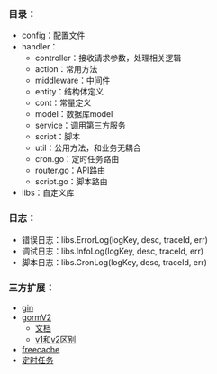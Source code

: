 

### 目录：

- config：配置文件
- handler：
    - controller：接收请求参数，处理相关逻辑
    - action：常用方法
    - middleware：中间件
    - entity：结构体定义
    - cont：常量定义
    - model：数据库model
    - service：调用第三方服务
    - script：脚本
    - util：公用方法，和业务无耦合
    - cron.go：定时任务路由
    - router.go：API路由
    - script.go：脚本路由
- libs：自定义库

### 日志：

- 错误日志：libs.ErrorLog(logKey, desc, traceId, err)
- 调试日志：libs.InfoLog(logKey, desc, traceId, err)
- 脚本日志：libs.CronLog(logKey, desc, traceId, err)

### 三方扩展：
- [gin](github.com/gin-gonic/gin)
- [gormV2](https://gorm.io/zh_CN/)
    - [文档](https://gorm.io/zh_CN/docs/)
    - [v1和v2区别](https://gorm.io/zh_CN/docs/changelog.html)
- [freecache](github.com/coocood/freecache)
- [定时任务](github.com/robfig/cron)